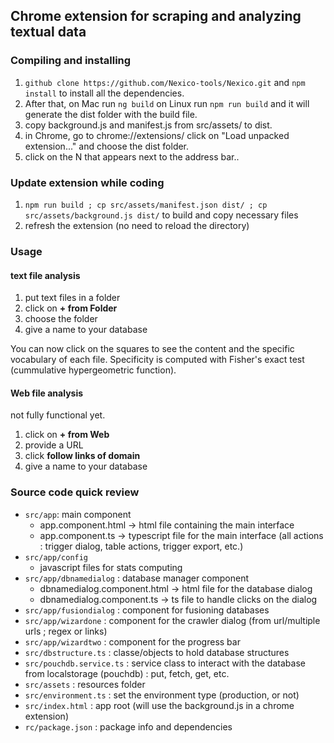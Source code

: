 ##  Chrome extension for scraping and analyzing textual data

### Compiling and installing

1. `github clone https://github.com/Nexico-tools/Nexico.git` and `npm install` to install all the dependencies.
2. After that, on Mac run `ng build` on Linux run  `npm run build` and it will generate the dist folder with the build file.
3. copy background.js and manifest.js from src/assets/ to dist.
4. in Chrome, go to chrome://extensions/ click on "Load unpacked extension..." and choose the dist folder.
5. click on the N that appears next to the address bar..

### Update extension while coding

1. `npm run build ; cp src/assets/manifest.json dist/ ; cp src/assets/background.js dist/` to build and copy necessary files
2. refresh the extension (no need to reload the directory)


### Usage

#### text file analysis

1. put text files in a folder
2. click on **+ from Folder**
3. choose the folder
4. give a name to your database

You can now click on the squares to see the content and the specific vocabulary of each file. Specificity is computed with Fisher's exact test (cummulative hypergeometric function).

#### Web file analysis

not fully functional yet.

1. click on **+ from Web**
2. provide a URL
3. click **follow links of domain**
4. give a name to your database

### Source code quick review

- `src/app`: main component
    - app.component.html -> html file containing the main interface
    - app.component.ts -> typescript file for the main interface (all actions : trigger dialog, table actions, trigger export, etc.)
- `src/app/config`
    - javascript files for stats computing
- `src/app/dbnamedialog` : database manager component
    - dbnamedialog.component.html -> html file for the database dialog
    - dbnamedialog.component.ts -> ts file to handle clicks on the dialog
- `src/app/fusiondialog` : component for fusioning databases
- `src/app/wizardone` : component for the crawler dialog (from url/multiple urls ; regex or links)
- `src/app/wizardtwo` : component for the progress bar
- `src/dbstructure.ts` : classe/objects to hold database structures
- `src/pouchdb.service.ts` : service class to interact with the database from localstorage (pouchdb) : put, fetch, get, etc.
- `src/assets` : resources folder
- `src/environment.ts` : set the environment type (production, or not)
- `src/index.html` : app root (will use the background.js in a chrome extension)
- `rc/package.json` : package info and dependencies 
